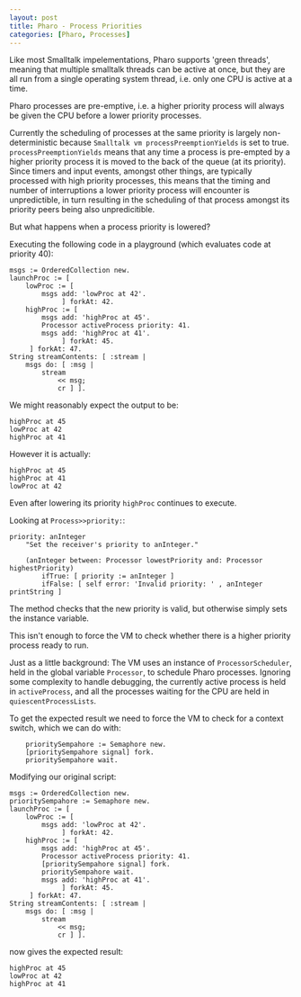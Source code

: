 ```yaml
---
layout: post
title: Pharo - Process Priorities
categories: [Pharo, Processes]
---
```


Like most Smalltalk impelementations, Pharo supports 'green threads', meaning that multiple smalltalk threads can be active at once, but they are all run from a single operating system thread, i.e. only one CPU is active at a time.

Pharo processes are pre-emptive, i.e. a higher priority process will always be given the CPU before a lower priority processes.

Currently the scheduling of processes at the same priority is largely non-deterministic because `Smalltalk vm processPreemptionYields` is set to true.  `processPreemptionYields` means that any time a process is pre-empted by a higher priority process it is moved to the back of the queue (at its priority).  Since timers and input events, amongst other things, are typically processed with high priority processes, this means that the timing and number of interruptions a lower priority process will encounter is unpredictible, in turn resulting in the scheduling of that process amongst its priority peers being also unpredicitible.

But what happens when a process priority is lowered?

Executing the following code in a playground (which evaluates code at priority 40):

```
msgs := OrderedCollection new.
launchProc := [
	lowProc := [ 
		msgs add: 'lowProc at 42'.
			 ] forkAt: 42.
	highProc := [ 
		msgs add: 'highProc at 45'.
		Processor activeProcess priority: 41.
		msgs add: 'highProc at 41'.
			 ] forkAt: 45.
	 ] forkAt: 47.
String streamContents: [ :stream |
	msgs do: [ :msg |
		stream 
			<< msg;
			cr ] ].
```

We might reasonably expect the output to be:

```
highProc at 45
lowProc at 42
highProc at 41
```

However it is actually:

```
highProc at 45
highProc at 41
lowProc at 42
```

Even after lowering its priority `highProc` continues to execute.

Looking at `Process>>priority:`:

```
priority: anInteger
	"Set the receiver's priority to anInteger."

	(anInteger between: Processor lowestPriority and: Processor highestPriority)
		ifTrue: [ priority := anInteger ]
		ifFalse: [ self error: 'Invalid priority: ' , anInteger printString ]
```

The method checks that the new priority is valid, but otherwise simply sets the instance variable.

This isn't enough to force the VM to check whether there is a higher priority process ready to run.

Just as a little background: The VM uses an instance of `ProcessorScheduler`, held in the global variable `Processor`, to schedule Pharo processes.  Ignoring some complexity to handle debugging, the currently active process is held in `activeProcess`, and all the processes waiting for the CPU are held in `quiescentProcessLists`.

To get the expected result we need to force the VM to check for a context switch, which we can do with:

```
	prioritySempahore := Semaphore new.
	[prioritySempahore signal] fork.
	prioritySempahore wait.
```

Modifying our original script:

```
msgs := OrderedCollection new.
prioritySempahore := Semaphore new.
launchProc := [
	lowProc := [ 
		msgs add: 'lowProc at 42'.
			 ] forkAt: 42.
	highProc := [ 
		msgs add: 'highProc at 45'.
		Processor activeProcess priority: 41.
		[prioritySempahore signal] fork.
		prioritySempahore wait.
		msgs add: 'highProc at 41'.
			 ] forkAt: 45.
	 ] forkAt: 47.
String streamContents: [ :stream |
	msgs do: [ :msg |
		stream 
			<< msg;
			cr ] ].
```

now gives the expected result:

```
highProc at 45
lowProc at 42
highProc at 41
```
